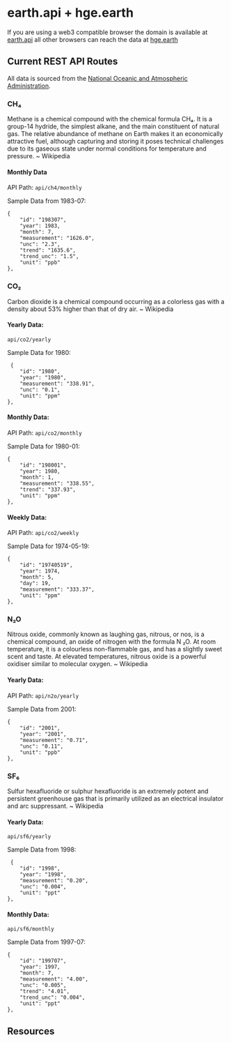 # earth.api + hge.earth

If you are using a web3 compatible browser the domain is available at [earth.api](https://earth.api) all other browsers can reach the data at [hge.earth](https://hge.earth)

## Current REST API Routes

All data is sourced from the [National Oceanic and Atmospheric Administration](https://gml.noaa.gov/ccgg/trends/global.html).

### CH₄

Methane is a chemical compound with the chemical formula CH₄. It is a group-14 hydride, the simplest alkane, and the main constituent of natural gas. The relative abundance of methane on Earth makes it an economically attractive fuel, although capturing and storing it poses technical challenges due to its gaseous state under normal conditions for temperature and pressure. ~ Wikipedia

#### Monthly Data

API Path:
`api/ch4/monthly`

Sample Data from 1983-07:

```
{
	"id": "198307",
	"year": 1983,
	"month": 7,
	"measurement": "1626.0",
	"unc": "2.3",
	"trend": "1635.6",
	"trend_unc": "1.5",
	"unit": "ppb"
},
```

### CO₂

Carbon dioxide is a chemical compound occurring as a colorless gas with a density about 53% higher than that of dry air. ~ Wikipedia

#### Yearly Data:

`api/co2/yearly`

Sample Data for 1980:

```
 {
	"id": "1980",
	"year": "1980",
	"measurement": "338.91",
	"unc": "0.1",
	"unit": "ppm"
},
```

#### Monthly Data:

API Path:
`api/co2/monthly`

Sample Data for 1980-01:

```
{
	"id": "198001",
	"year": 1980,
	"month": 1,
	"measurement": "338.55",
	"trend": "337.93",
	"unit": "ppm"
},
```

#### Weekly Data:

API Path:
`api/co2/weekly`

Sample Data for 1974-05-19:

```
{
	"id": "19740519",
	"year": 1974,
	"month": 5,
	"day": 19,
	"measurement": "333.37",
	"unit": "ppm"
},
```

### N₂O

Nitrous oxide, commonly known as laughing gas, nitrous, or nos, is a chemical compound, an oxide of nitrogen with the formula N ₂O. At room temperature, it is a colourless non-flammable gas, and has a slightly sweet scent and taste. At elevated temperatures, nitrous oxide is a powerful oxidiser similar to molecular oxygen. ~ Wikipedia

#### Yearly Data:

API Path:
`api/n2o/yearly`

Sample Data from 2001:

```
{
	"id": "2001",
	"year": "2001",
	"measurement": "0.71",
	"unc": "0.11",
	"unit": "ppb"
},
```

### SF₆

Sulfur hexafluoride or sulphur hexafluoride is an extremely potent and persistent greenhouse gas that is primarily utilized as an electrical insulator and arc suppressant. ~ Wikipedia

#### Yearly Data:

`api/sf6/yearly`

Sample Data from 1998:

```
 {
	"id": "1998",
	"year": "1998",
	"measurement": "0.20",
	"unc": "0.004",
	"unit": "ppt"
},
```

#### Monthly Data:

`api/sf6/monthly`

Sample Data from 1997-07:

```
{
	"id": "199707",
	"year": 1997,
	"month": 7,
	"measurement": "4.00",
	"unc": "0.005",
	"trend": "4.01",
	"trend_unc": "0.004",
	"unit": "ppt"
},
```

## Resources
